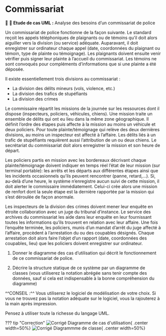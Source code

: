 # Commissariat

:cop: :police_car: **Etude de cas UML :** Analyse des besoins d’un commissariat de police

Un commissariat de police fonctionne de la façon suivante. Le standard reçoit les appels téléphoniques de plaignants ou de témoins qu’il doit alors aiguiller vers la division (ou service) adéquate. Auparavant, il doit enregistrer sur ordinateur chaque appel (date, coordonnées du plaignant ou témoin, type de plainte ou témoignage). Les plaignants doivent ensuite venir vérifier puis signer leur plainte à l’accueil du commissariat. Les témoins ne sont convoqués pour compléments d’informations que si une plainte a été déposée.

Il existe essentiellement trois divisions au commissariat :

- La division des délits mineurs (vols, violence, etc.)
- La division des trafics de stupéfiants
- La division des crimes

Le commissaire répartit les missions de la journée sur les ressources dont il dispose (inspecteurs, policiers, véhicules, chiens). Une mission traite un ensemble de délits qui ont eu lieu dans la même zone géographique. Il définit l’ordre des étapes puis affecte à la mission au moins un véhicule et deux policiers. Pour toute plainte/témoignage qui relève des deux dernières divisions, au moins un inspecteur est affecté à l’affaire. Les délits liés à un trafic de stupéfiants requièrent aussi l’attribution de un ou deux chiens. Le secrétariat du commissariat doit alors enregistrer la mission et son heure de départ.

Les policiers partis en mission avec les bordereaux décrivant chaque plainte/témoignage doivent indiquer en temps réel l’état de leur mission (sur terminal portable): les arrêts et les départs aux différentes étapes ainsi que les incidents occasionnels qu’ils peuvent rencontrer (panne, retard,…). Si, au-delà d’une heure, le système n’enregistre aucun suivi de cette mission, il doit alerter le commissaire immédiatement. Celui-ci crée alors une mission de renfort dont la seule étape est la dernière rapportée par la mission qui s’est déroulée de façon anormale.

Les inspecteurs de la division des crimes doivent mener leur enquête en étroite collaboration avec un juge du tribunal d’instance. Le service des archives du commissariat les aide dans leur enquête en leur fournissant toutes les informations qu’ils trouvent en relation avec leur affaire. Une fois l’enquête terminée, les policiers, munis d’un mandat d’arrêt du juge affecté à l’affaire, procèdent à l’arrestation du ou des coupables désignés. Chaque arrestation doit alors faire l’objet d’un rapport (date, coordonnées des coupables, lieu) que les policiers doivent enregistrer sur ordinateur.

1.	Donner le diagramme des cas d’utilisation qui décrit le fonctionnement de ce commissariat de police.

2. Décrire la structure statique de ce système par un diagramme de classes (vous utiliserez la notation abrégée sans tenir compte des données, sauf si cela est indispensable à la bonne compréhension du diagramme)

^^CONSEIL :^^
Vous utiliserez le logiciel de modélisation de votre choix. Si vous ne trouvez pas la notation adéquate sur le logiciel, vous la rajouterez à la main après impression.

Pensez à utiliser toute la richesse du langage UML.


??? tip "Correction"
    ![Corrigé Diagramme de cas d'utilisation](./data/commissariat_UC_corrige.png){ .center width=50%}
    ![Corrigé Diagrammme de classe](./data/commissariat_DC_corrige.png){ .center width=50%}

    
